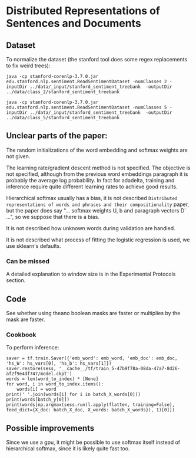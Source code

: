 # Distributed Representations of Sentences and Documents
## Dataset
To normalize the dataset (the stanford tool does some regex replacements to fix weird trees):

    java -cp stanford-corenlp-3.7.0.jar edu.stanford.nlp.sentiment.ReadSentimentDataset -numClasses 2 -inputDir ../data/_input/stanford_sentiment_treebank  -outputDir ../data/class_2/stanford_sentiment_treebank

    java -cp stanford-corenlp-3.7.0.jar edu.stanford.nlp.sentiment.ReadSentimentDataset -numClasses 5 -inputDir ../data/_input/stanford_sentiment_treebank  -outputDir ../data/class_5/stanford_sentiment_treebank

## Unclear parts of the paper:
The random initializations of the word embedding and softmax weights are not given.

The learning rate/gradient descent method is not specified. The objective is not specified, although from the previous word embeddings paragraph it is probably the average log probability. In fact for adadelta, training and inference require quite different learning rates to achieve good results.

Hierarchical softmax usually has a bias, it is not described `Distributed representations of words and phrases and their compositionality` paper, but the paper does say "... softmax weights U, b and paragraph vectors D` ...", so we suppose that there is a bias.

It is not described how unknown words during validation are handled.

It is not described what process of fitting the logistic regression is used, we use sklearn's defaults.

### Can be missed
A detailed explanation to window size is in the Experimental Protocols section.

## Code
See whether using theano boolean masks are faster or multiplies by the mask are faster.

### Cookbook
To perform inference:

    saver = tf.train.Saver({'emb_word': emb_word, 'emb_doc': emb_doc, 'hs_W': hs_vars[0], 'hs_b': hs_vars[1]})
    saver.restore(sess, '__cache__/tf/train_5-47b9f78a-08da-47a7-8d26-af2f9e4df747/model.ckpt')
    words = len(word_to_index) * [None]
    for word, i in word_to_index.items():
        words[i] = word
    print(' '.join(words[i] for i in batch_X_words[0]))
    print(words[batch_y[0]])
    print(words[np.argmax(sess.run(l.apply(flatten, training=False), feed_dict={X_doc: batch_X_doc, X_words: batch_X_words}), 1)[0]])

## Possible improvements
Since we use a gpu, it might be possible to use softmax itself instead of hierarchical softmax, since it is likely quite fast too.
